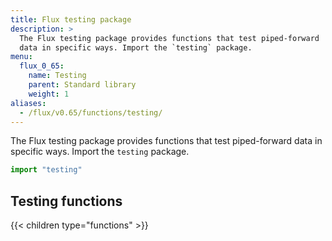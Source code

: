 ```yaml
---
title: Flux testing package
description: >
  The Flux testing package provides functions that test piped-forward
  data in specific ways. Import the `testing` package.
menu:
  flux_0_65:
    name: Testing
    parent: Standard library
    weight: 1
aliases:
  - /flux/v0.65/functions/testing/
---
```


The Flux testing package provides functions that test piped-forward data in specific ways.
Import the `testing` package.

```js
import "testing"
```

## Testing functions
{{< children type="functions" >}}
